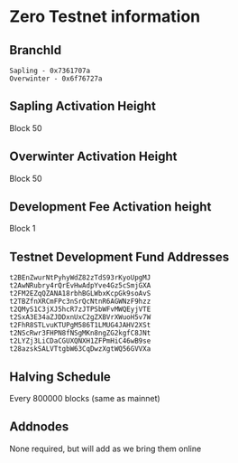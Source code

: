 Zero Testnet information
====================

BranchId
--------
````
Sapling - 0x7361707a
Overwinter - 0x6f76727a
````

Sapling Activation Height
--------
Block 50

Overwinter  Activation Height
--------
Block 50

Development Fee Activation height
--------
Block 1

Testnet Development Fund Addresses
--------
````
t2BEnZwurNtPyhyWdZ82zTdS93rKyoUpgMJ
t2AwNRubry4rQrEvHwAdpYve4Gz5cSmjGXA
t2FM2EZqQZANA18rbhBGLWbxKcpGk9soAvS
t2TBZfnXRCmFPc3nSrQcNtnR6AGWNzF9hzz
t2QMyS1C3jXJ5hcR7zJTPSbWFvMWQEyjVTE
t2SxA3E34aZJDDxnUxC2gZXBVrXWuoH5v7W
t2FhR8STLvuKTUPgM586T1LMUG4JAHV2XSt
t2NScRwr3FHPN8fNSgMKn8ngZG2kgfC8JNt
t2LYZj3LiCDaCGUXQNXH1ZFPmHiC46wB9se
t28azskSALVTtgbW63CqDwzXgtWQ56GVVXa
````

Halving Schedule
--------
Every 800000 blocks (same as mainnet)

Addnodes
--------
None required, but will add as we bring them online
